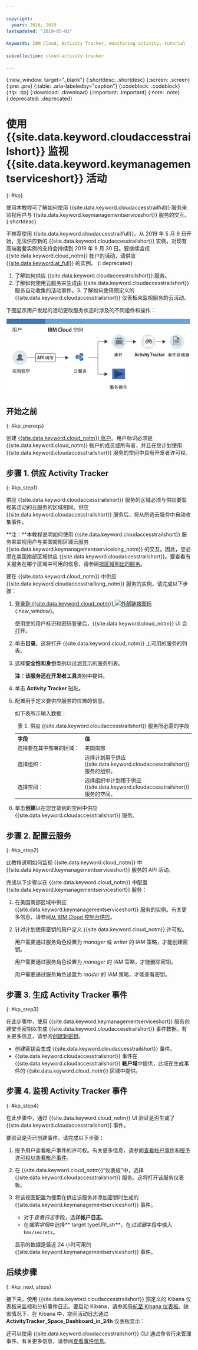 ```yaml
---

copyright:
  years: 2016, 2019
lastupdated: "2019-05-01"

keywords: IBM Cloud, Activity Tracker, monitoring activity, tutorial

subcollection: cloud-activity-tracker

---
```


{:new_window: target="_blank"}
{:shortdesc: .shortdesc}
{:screen: .screen}
{:pre: .pre}
{:table: .aria-labeledby="caption"}
{:codeblock: .codeblock}
{:tip: .tip}
{:download: .download}
{:important: .important}
{:note: .note}
{:deprecated: .deprecated}


# 使用 {{site.data.keyword.cloudaccesstrailshort}} 监视 {{site.data.keyword.keymanagementserviceshort}} 活动
{: #kp}

使用本教程可了解如何使用 {{site.data.keyword.cloudaccesstrailfull}} 服务来监视用户与 {{site.data.keyword.keymanagementserviceshort}} 服务的交互。
{:shortdesc}

不推荐使用 {{site.data.keyword.cloudaccesstrailfull}}。从 2019 年 5 月 9 日开始，无法供应新的 {{site.data.keyword.cloudaccesstrailshort}} 实例。对现有高端套餐实例的支持会持续到 2019 年 9 月 30 日。要继续监视 {{site.data.keyword.cloud_notm}} 帐户的活动，请供应 [{{site.data.keyword.at_full}}](/docs/services/Activity-Tracker-with-LogDNA?topic=logdnaat-getting-started#getting-started) 的实例。
{: deprecated}

1. 了解如何供应 {{site.data.keyword.cloudaccesstrailshort}} 服务。
2. 了解如何使用云服务来生成由 {{site.data.keyword.cloudaccesstrailshort}} 服务自动收集的活动事件。3. 了解如何使用预定义的 {{site.data.keyword.cloudaccesstrailshort}} 仪表板来监视服务的云活动。

下图显示用户发起的活动更改服务状态时涉及的不同组件和操作：

![用户发起的活动更改服务状态时涉及的组件和操作](../images/AT_f1.png "用户发起的活动更改服务状态时涉及的组件和操作")



## 开始之前
{: #kp_prereqs}

创建 [{{site.data.keyword.cloud_notm}} 帐户](https://cloud.ibm.com/login)。用户标识必须是 {{site.data.keyword.cloud_notm}} 帐户的成员或所有者，并且在您计划使用 {{site.data.keyword.cloudaccesstrailshort}} 服务的空间中具有开发者许可权。


## 步骤 1. 供应 Activity Tracker
{: #kp_step1}

供应 {{site.data.keyword.cloudaccesstrailshort}} 服务的区域必须与供应要监视其活动的云服务的区域相同。供应 {{site.data.keyword.cloudaccesstrailshort}} 服务后，将从所选云服务中自动收集事件。 

**注：**本教程说明如何使用 {{site.data.keyword.cloudaccesstrailshort}} 服务来监视用户与美国南部区域云服务 {{site.data.keyword.keymanagementservicelong_notm}} 的交互。因此，您必须在美国南部区域供应 {{site.data.keyword.cloudaccesstrailshort}}。要查看有关服务在哪个区域中可用的信息，请参阅[按区域列出的服务](/docs/resources?topic=resources-services_region#services_region)。

要在 {{site.data.keyword.cloud_notm}} 中供应 {{site.data.keyword.cloudaccesstraillong_notm}} 服务的实例，请完成以下步骤：

1. [登录到 {{site.data.keyword.cloud_notm}} ![外部链接图标](../../icons/launch-glyph.svg "外部链接图标")](https://cloud.ibm.com/login){:new_window}。
    
	使用您的用户标识和密码登录后，{{site.data.keyword.cloud_notm}} UI 会打开。

2. 单击**目录**。这将打开 {{site.data.keyword.cloud_notm}} 上可用的服务的列表。

3. 选择**安全性和身份**类别以过滤显示的服务列表。

    **注：**该服务还在**开发者工具**类别中提供。

4. 单击 **Activity Tracker** 磁贴。 

5. 配置用于定义要供应服务的位置的信息。 

    如下表所示输入数据： 

    <table>
	  <caption>表 1. 供应 {{site.data.keyword.cloudaccesstrailshort}} 服务所必需的字段</caption>
	  <tr>
	    <th width="50%">字段</th>
		<th width="50%">值</th>
	  </tr>
	  <tr>
	    <td>选择要在其中部署的区域：</td>
		<td>美国南部</td>
	  </tr>
	  <tr>
	    <td>选择组织：</td>
		<td>选择计划用于供应 {{site.data.keyword.cloudaccesstrailshort}} 服务的组织。</td>
	  </tr>
	  <tr>
	    <td>选择空间：</td>
		<td>选择组织中计划用于供应 {{site.data.keyword.cloudaccesstrailshort}} 服务的空间。</td>
	  </tr>
	</table>

6. 单击**创建**以在您登录到的空间中供应 {{site.data.keyword.cloudaccesstrailshort}} 服务。
   

## 步骤 2. 配置云服务  
{: #kp_step2}

此教程说明如何监视 {{site.data.keyword.cloud_notm}} 中 {{site.data.keyword.keymanagementserviceshort}} 服务的 API 活动。

完成以下步骤以在 {{site.data.keyword.cloud_notm}} 中配置 {{site.data.keyword.keymanagementserviceshort}} 服务：

1. 在美国南部区域中供应 {{site.data.keyword.keymanagementserviceshort}} 服务的实例。有关更多信息，请参阅[从 IBM Cloud 控制台供应](/docs/services/key-protect?topic=key-protect-provision#provision)。

2. 针对计划使用密钥的用户定义 {{site.data.keyword.cloud_notm}} 许可权。 

    用户需要通过服务角色设置为 *manager* 或 *writer* 的 IAM 策略，才能创建密钥。

    用户需要通过服务角色设置为 *manager* 的 IAM 策略，才能删除密钥。

    用户需要通过服务角色设置为 *reader* 的 IAM 策略，才能查看密钥。 


## 步骤 3. 生成 Activity Tracker 事件
{: #kp_step3}

在此步骤中，使用 {{site.data.keyword.keymanagementserviceshort}} 服务创建安全密钥以生成 {{site.data.keyword.cloudaccesstrailshort}} 事件数据。有关更多信息，请参阅[创建新密钥](/docs/services/key-protect?topic=key-protect-create-standard-keys#create-standard-keys)。

* 创建密钥会生成 {{site.data.keyword.cloudaccesstrailshort}} 事件。
* {{site.data.keyword.cloudaccesstrailshort}} 事件在 {{site.data.keyword.cloudaccesstrailshort}} **帐户域**中提供，此域在生成事件的 {{site.data.keyword.cloud_notm}} 区域中提供。 

## 步骤 4. 监视 Activity Tracker 事件
{: #kp_step4}

在此步骤中，通过 {{site.data.keyword.cloud_notm}} UI 验证是否生成了 {{site.data.keyword.cloudaccesstrailshort}} 事件。

要验证是否已创建事件，请完成以下步骤：

1. 授予用户查看帐户事件的许可权。有关更多信息，请参阅[查看帐户事件](/docs/services/cloud-activity-tracker/how-to/manage-events-ui?topic=cloud-activity-tracker-view_acc_events#view_acc_events_account_events)和[授予许可权以查看帐户事件](/docs/services/cloud-activity-tracker/how-to?topic=cloud-activity-tracker-grant_permissions#grant_acc_events)。

2. 在 {{site.data.keyword.cloud_notm}}“仪表板”中，选择 {{site.data.keyword.cloudaccesstrailshort}} 服务。这将打开该服务仪表板。

3. 将该视图配置为搜索在供应该服务并添加密钥时生成的 {{site.data.keyword.keymanagementserviceshort}} 事件。

    * 对于*查看日志*字段，选择**帐户日志**。
    * 在*搜索字段*中选择** target.typeURI_str**，在*过滤器*字段中输入 `kms/secrets`。
	
    显示的数据是最近 24 小时可用的 {{site.data.keyword.keymanagementserviceshort}} 事件。 
	


## 后续步骤
{: #kp_next_steps}

接下来，使用 {{site.data.keyword.cloudaccesstrailshort}} 预定义的 Kibana 仪表板来监视和分析事件日志。要启动 Kibana，请参阅[导航至 Kibana 仪表板](/docs/services/cloud-activity-tracker/how-to/manage-events-ui?topic=cloud-activity-tracker-launch_kibana#launch_kibana)。缺省情况下，在 Kibana 中，空间活动日志通过 **ActivityTracker_Space_Dashboard_in_24h** 仪表板显示：

还可以使用 {{site.data.keyword.cloudaccesstrailshort}} CLI 通过命令行来管理事件。有关更多信息，请参阅[查看事件信息](/docs/services/cloud-activity-tracker/how-to?topic=cloud-activity-tracker-viewing_event_status#viewing_event_status)。



